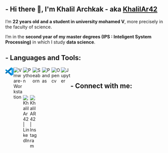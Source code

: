 ## - Hi there 👋, I'm Khalil Archkak - aka [KhalilAr42](https://khalilar42.github.io/) 

I’m **22 years old and a student in university mohamed V**, more precisely in the faculty of science.

I’m in the **second year of my master degrees (IPS : Inteligent System Processing)** in which I study **data science**.

## - Languages and Tools:

[<img align="left" alt="Visual Studio Code" width="26px" src="https://raw.githubusercontent.com/github/explore/80688e429a7d4ef2fca1e82350fe8e3517d3494d/topics/visual-studio-code/visual-studio-code.png" />](https://code.visualstudio.com/)
[<img align="left" alt="Vmware-Workstation" width="30px" src="https://static.wikia.nocookie.net/logopedia/images/5/5a/Vmware_workstation_16_icon.svg" />](https://www.vmware.com/)
[<img align="left" alt="Python" width="30px" src="https://upload.wikimedia.org/wikipedia/commons/c/c3/Python-logo-notext.svg" />](https://www.python.org/)
[<img align="left" alt="Seaborn" width="30px" src="https://seaborn.pydata.org/_images/logo-mark-lightbg.svg" />](https://seaborn.pydata.org/)
[<img align="left" alt="Pandas" width="30px" src="https://matplotlib.org/stable/_images/sphx_glr_logos2_001.png" />](https://pandas.pydata.org/)
[<img align="left" alt="Opencv" width="30px" src="https://opencv.org/wp-content/uploads/2020/07/OpenCV_logo_white.svg" />](https://opencv.org/)
[<img align="left" alt="Jupyter" width="30px" src="https://upload.wikimedia.org/wikipedia/commons/3/38/Jupyter_logo.svg" />](https://jupyter.org/)

<br>

## - Connect with me:

[<img align="left" alt="KhalilAr42 | LinkedIn" width="22px" src="https://content.linkedin.com/content/dam/me/business/en-us/amp/brand-site/v2/bg/LI-Bug.svg.original.svg"/>](https://www.linkedin.com/in/khalilarchkak/)
[<img align="left" alt="KhalilAR42 | Instagram" width="22px" src="https://img.icons8.com/office/50/000000/instagram-new.png">](https://www.instagram.com/arkhalilpt/)
